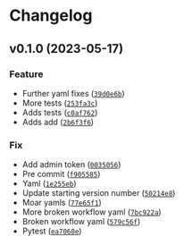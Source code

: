 # Changelog

<!--next-version-placeholder-->

## v0.1.0 (2023-05-17)
### Feature
* Further yaml fixes ([`39d0e6b`](https://github.com/derekmiddlemiss/SuperAdd/commit/39d0e6b5bab4773a1342c56131cd76a1546152d1))
* More tests ([`253fa3c`](https://github.com/derekmiddlemiss/SuperAdd/commit/253fa3c529d01ce33c33d97a7b0ce5540e225904))
* Adds tests ([`c0af762`](https://github.com/derekmiddlemiss/SuperAdd/commit/c0af7629a499148b3c0b50b44a755ae6ccbef735))
* Adds add ([`2b6f3f6`](https://github.com/derekmiddlemiss/SuperAdd/commit/2b6f3f64c7df9869c961f7d9e00cdb5dfbf08f98))

### Fix
* Add admin token ([`0035056`](https://github.com/derekmiddlemiss/SuperAdd/commit/0035056c29183762cfb6101e8af2efd3156a7935))
* Pre commit ([`f905585`](https://github.com/derekmiddlemiss/SuperAdd/commit/f90558560de4f3e4e07c9fd74a8e421c979817f2))
* Yaml ([`1e255eb`](https://github.com/derekmiddlemiss/SuperAdd/commit/1e255eb0c76a858f340b7ce718f64ade90b0a17d))
* Update starting version number ([`50214e8`](https://github.com/derekmiddlemiss/SuperAdd/commit/50214e8b125224b46df355421b61a4726046d950))
* Moar yamls ([`77e65f1`](https://github.com/derekmiddlemiss/SuperAdd/commit/77e65f128831d5b39fa0a5710d1a44eb29a87335))
* More broken workflow yaml ([`7bc922a`](https://github.com/derekmiddlemiss/SuperAdd/commit/7bc922a18d8756277753e0d27b97cbaca3604aa1))
* Broken workflow yaml ([`579c56f`](https://github.com/derekmiddlemiss/SuperAdd/commit/579c56f62cc43af9728e3a5b3c79304759c6c008))
* Pytest ([`ea7060e`](https://github.com/derekmiddlemiss/SuperAdd/commit/ea7060e6b867627eb3cca4e6c98e6ac5d633ef96))
